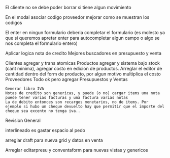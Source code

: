 


El cliente no se debe poder borrar si tiene algun movimiento

En el modal asociar codigo proveedor mejorar como se muestran los codigos 


El enter en ningun formulario deberia completar el formulario (es molesto ya que si
 queremos apretar enter para autocompletar algun campo o algo se nos completa el formulario entero)
 

Aplicar logica nota de credito
Mejores buscadores en presupuesto y venta


Clientes agregar  y trans atomicas
Productos agregar  y sistema bajo stock (cant minima), agregar costo en edicion de productos. 
     Arreglar el editor de cantidad dentro del form de producto, por algun motivo multiplica el costo
Proveedores Todo ok pero agregar 
Presupuestos y Ventas

    Generar libro IVA
    Notas de credito son genericas, y puede (o no) cargar items una nota puede tener varias facturas y una factura varias notas
    La de debito entonces son recargos monetarios, no de items. Por ejemplo si hubo un cheque devuelto hay que permitir que el importe del cheque sea excento no tenga iva..



Revision General

interlineado es gastar espacio al pedo

arreglar draft para nueva grid y datos en venta


Arreglar editarpresu y conventaform para nuevas vistas y genericos




